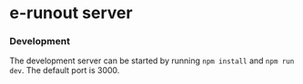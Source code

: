 # e-runout server

### Development

The development server can be started by running `npm install` and `npm run dev`. The default port is 3000.